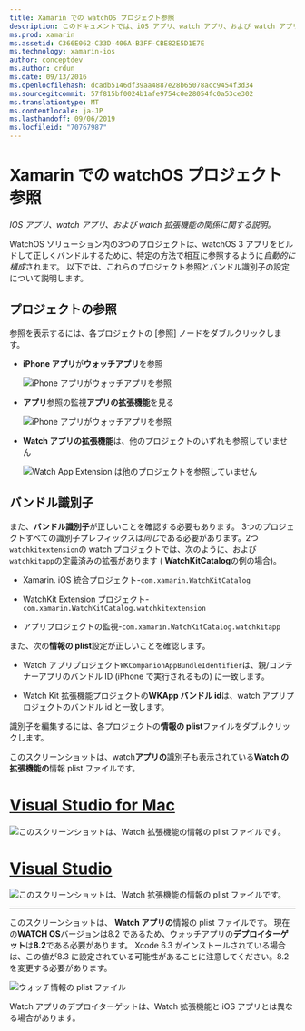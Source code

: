 ```yaml
---
title: Xamarin での watchOS プロジェクト参照
description: このドキュメントでは、iOS アプリ、watch アプリ、および watch アプリの拡張機能の関係について説明します。 ここでは、プロジェクト参照とバンドル識別子について説明します。
ms.prod: xamarin
ms.assetid: C366E062-C33D-406A-B3FF-CBE82E5D1E7E
ms.technology: xamarin-ios
author: conceptdev
ms.author: crdun
ms.date: 09/13/2016
ms.openlocfilehash: dcadb5146df39aa4887e28b65078acc9454f3d34
ms.sourcegitcommit: 57f815bf0024b1afe9754c0e28054fc0a53ce302
ms.translationtype: MT
ms.contentlocale: ja-JP
ms.lasthandoff: 09/06/2019
ms.locfileid: "70767987"
---
```

# <a name="watchos-project-references-in-xamarin"></a>Xamarin での watchOS プロジェクト参照

_IOS アプリ、watch アプリ、および watch 拡張機能の関係に関する説明。_

WatchOS ソリューション内の3つのプロジェクトは、watchOS 3 アプリをビルドして正しくバンドルするために、特定の方法で相互に参照するように*自動的に構成*されます。 以下では、これらのプロジェクト参照とバンドル識別子の設定について説明します。

## <a name="project-references"></a>プロジェクトの参照

参照を表示するには、各プロジェクトの [参照] ノードをダブルクリックします。

- **iPhone アプリ**が**ウォッチアプリ**を参照

  ![](project-references-images/catalog-reference1.png "iPhone アプリがウォッチアプリを参照")

- **アプリ**参照の監視**アプリの拡張機能**を見る

  ![](project-references-images/catalog-reference2.png "iPhone アプリがウォッチアプリを参照")

- **Watch アプリの拡張機能**は、他のプロジェクトのいずれも参照していません

  ![](project-references-images/catalog-reference3.png "Watch App Extension は他のプロジェクトを参照していません")

## <a name="bundle-identifiers"></a>バンドル識別子

また、**バンドル識別子**が正しいことを確認する必要もあります。
3つのプロジェクトすべての識別子プレフィックスは*同じ*である必要があります。2つ`watchkitextension`の watch プロジェクトでは、次のように、および`watchkitapp`の定義済みの拡張があります ( **WatchKitCatalog**の例の場合)。

- Xamarin. iOS 統合プロジェクト-`com.xamarin.WatchKitCatalog`

- WatchKit Extension プロジェクト-`com.xamarin.WatchKitCatalog.watchkitextension`

- アプリプロジェクトの監視-`com.xamarin.WatchKitCatalog.watchkitapp`

また、次の**情報の plist**設定が正しいことを確認します。

- Watch アプリプロジェクト`WKCompanionAppBundleIdentifier`は、親/コンテナーアプリのバンドル ID (iPhone で実行されるもの) に一致します。

- Watch Kit 拡張機能プロジェクトの**WKApp バンドル id**は、watch アプリプロジェクトのバンドル id と一致します。

識別子を編集するには、各プロジェクトの**情報の plist**ファイルをダブルクリックします。

このスクリーンショットは、watch**アプリの**識別子も表示されている**Watch の拡張機能の**情報 plist ファイルです。

# <a name="visual-studio-for-mactabmacos"></a>[Visual Studio for Mac](#tab/macos)

![](project-references-images/infoplist-extension.png "このスクリーンショットは、Watch 拡張機能の情報の plist ファイルです。")

# <a name="visual-studiotabwindows"></a>[Visual Studio](#tab/windows)

![](project-references-images/infoplist-extension-vs.png "このスクリーンショットは、Watch 拡張機能の情報の plist ファイルです。")

-----

このスクリーンショットは、 **Watch アプリの**情報の plist ファイルです。
現在の**WATCH OS**バージョンは8.2 であるため、ウォッチアプリの**デプロイターゲット**は**8.2**である必要があります。 Xcode 6.3 がインストールされている場合は、この値が8.3 に設定されている可能性があることに注意してください。8.2 を変更する必要があります。

![](project-references-images/infoplist-watchapp.png "ウォッチ情報の plist ファイル")

Watch アプリのデプロイターゲットは、Watch 拡張機能と iOS アプリとは異なる場合があります。
